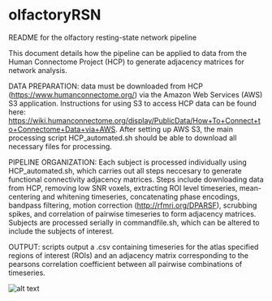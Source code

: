 # olfactoryRSN

README for the olfactory resting-state network pipeline

This document details how the pipeline can be applied to data from the Human Connectome Project (HCP) to generate adjacency matrices for network analysis.

DATA PREPARATION:
data must be downloaded from HCP (https://www.humanconnectome.org/) via the Amazon Web Services (AWS) S3 application. Instructions for using S3 to access HCP data can be found here: https://wiki.humanconnectome.org/display/PublicData/How+To+Connect+to+Connectome+Data+via+AWS. After setting up AWS S3, the main processing script HCP_automated.sh should be able to download all necessary files for processing.

PIPELINE ORGANIZATION:
Each subject is processed individually using HCP_automated.sh, which carries out all steps neccesary to generate functional connectivity adjacency matrices. Steps include downloading data from HCP, removing low SNR voxels, extracting ROI level timeseries, mean-centering and whitening timeseries, concatenating phase encodings, bandpass filtering, motion correction (http://rfmri.org/DPARSF), scrubbing spikes, and correlation of pairwise timeseries to form adjacency matrices. Subjects are processed serially in commandfile.sh, which can be altered to include the subjects of interest.

OUTPUT:
scripts output a .csv containing timeseries for the atlas specified regions of interest (ROIs) and an adjacency matrix corresponding to the pearsons correlation coefficient between all pairwise combinations of timeseries.

![alt text](https://raw.githubusercontent.com/tcama/olfactoryRSN/extended_data_table.jpeg)
